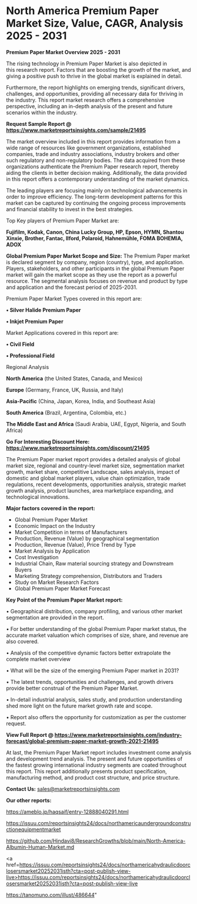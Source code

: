 # North America Premium Paper Market Size, Value, CAGR, Analysis 2025 - 2031

<Strong> Premium Paper Market Overview 2025 - 2031</strong>

The rising technology in Premium Paper Market is also depicted in this research report. Factors that are boosting the growth of the market, and giving a positive push to thrive in the global market is explained in detail.

Furthermore, the report highlights on emerging trends, significant drivers, challenges, and opportunities, providing all necessary data for thriving in the industry. This report market research offers a comprehensive perspective, including an in-depth analysis of the present and future scenarios within the industry.

<strong>Request Sample Report @ <a href=https://www.marketreportsinsights.com/sample/21495>https://www.marketreportsinsights.com/sample/21495</a></strong>

The market overview included in this report provides information from a wide range of resources like government organizations, established companies, trade and industry associations, industry brokers and other such regulatory and non-regulatory bodies. The data acquired from these organizations authenticate the Premium Paper research report, thereby aiding the clients in better decision making. Additionally, the data provided in this report offers a contemporary understanding of the market dynamics.

The leading players are focusing mainly on technological advancements in order to improve efficiency. The long-term development patterns for this market can be captured by continuing the ongoing process improvements and financial stability to invest in the best strategies.

Top Key players of Premium Paper Market are:

<strong>Fujifilm, Kodak, Canon, China Lucky Group, HP, Epson, HYMN, Shantou Xinxie, Brother, Fantac, Ilford, Polaroid, Hahnemühle, FOMA BOHEMIA, ADOX</strong>

<strong><b>Global Premium Paper Market Scope and Size:</b></strong>
The Premium Paper market is declared segment by company, region (country), type, and application. Players, stakeholders, and other participants in the global Premium Paper market will gain the market scope as they use the report as a powerful resource. The segmental analysis focuses on revenue and product by type and application and the forecast period of 2025-2031.

Premium Paper Market Types covered in this report are:

<strong>• Silver Halide Premium Paper

• Inkjet Premium Paper</strong>

Market Applications covered in this report are:

<strong>• Civil Field

• Professional Field</strong> 

Regional Analysis

<strong>North America</strong> (the United States, Canada, and Mexico)

<strong>Europe</strong> (Germany, France, UK, Russia, and Italy)

<strong>Asia-Pacific</strong> (China, Japan, Korea, India, and Southeast Asia)

<strong>South America</strong> (Brazil, Argentina, Colombia, etc.)

<strong>The Middle East and Africa</strong> (Saudi Arabia, UAE, Egypt, Nigeria, and South Africa)

<strong>Go For Interesting Discount Here: <a href=https://www.marketreportsinsights.com/discount/21495>https://www.marketreportsinsights.com/discount/21495</a></strong>

The Premium Paper market report provides a detailed analysis of global market size, regional and country-level market size, segmentation market growth, market share, competitive Landscape, sales analysis, impact of domestic and global market players, value chain optimization, trade regulations, recent developments, opportunities analysis, strategic market growth analysis, product launches, area marketplace expanding, and technological innovations.

<strong><b>Major factors covered in the report:</b></strong>
<ul>
  <li>Global Premium Paper Market </li>
  <li>Economic Impact on the Industry</li>
  <li>Market Competition in terms of Manufacturers</li>
  <li>Production, Revenue (Value) by geographical segmentation</li>
  <li>Production, Revenue (Value), Price Trend by Type</li>
  <li>Market Analysis by Application</li>
  <li>Cost Investigation</li>
  <li>Industrial Chain, Raw material sourcing strategy and Downstream Buyers</li>
  <li>Marketing Strategy comprehension, Distributors and Traders</li>
  <li>Study on Market Research Factors</li>
  <li>Global Premium Paper Market Forecast</li>
</ul>

<strong><b>Key Point of the Premium Paper Market report:</b></strong>

• Geographical distribution, company profiling, and various other market segmentation are provided in the report.

• For better understanding of the global Premium Paper market status, the accurate market valuation which comprises of size, share, and revenue are also covered.

• Analysis of the competitive dynamic factors better extrapolate the complete market overview

• What will be the size of the emerging Premium Paper market in 2031?

• The latest trends, opportunities and challenges, and growth drivers provide better construal of the Premium Paper Market.

• In-detail industrial analysis, sales study, and production understanding shed more light on the future market growth rate and scope.

• Report also offers the opportunity for customization as per the customer request.

<strong><b>View Full Report @ <a href=https://www.marketreportsinsights.com/industry-forecast/global-premium-paper-market-growth-2021-21495>https://www.marketreportsinsights.com/industry-forecast/global-premium-paper-market-growth-2021-21495</a></b></strong>


At last, the Premium Paper Market report includes investment come analysis and development trend analysis. The present and future opportunities of the fastest growing international industry segments are coated throughout this report. This report additionally presents product specification, manufacturing method, and product cost structure, and price structure.

<strong>Contact Us:</strong>
sales@marketreportsinsights.com

<strong>Our other reports:</strong>

<a href=https://ameblo.jp/haqsaif/entry-12888040291.html>https://ameblo.jp/haqsaif/entry-12888040291.html</a>

<a href=https://issuu.com/reportsinsights24/docs/northamericaundergroundconstructionequipmentmarket>https://issuu.com/reportsinsights24/docs/northamericaundergroundconstructionequipmentmarket</a>

<a href=https://github.com/Hindavi8/ResearchGrowths/blob/main/North-America-Albumin-Human-Market.md>https://github.com/Hindavi8/ResearchGrowths/blob/main/North-America-Albumin-Human-Market.md</a>

<a href=https://issuu.com/reportsinsights24/docs/northamericahydraulicdoorclosersmarket20252031isth?cta=post-publish-view-live>https://issuu.com/reportsinsights24/docs/northamericahydraulicdoorclosersmarket20252031isth?cta=post-publish-view-live</a>

<a href=https://tanomuno.com/illust/486644>https://tanomuno.com/illust/486644</a>"
